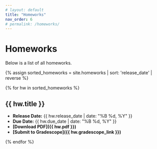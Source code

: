 ```yaml
---
# layout: default
title: "Homeworks"
nav_order: 6
# permalink: /homeworks/
---
```


# Homeworks

Below is a list of all homeworks.

{% assign sorted_homeworks = site.homeworks | sort: 'release_date' | reverse %}

{% for hw in sorted_homeworks %}
## {{ hw.title }}

- **Release Date:** {{ hw.release_date | date: "%B %d, %Y" }}
- **Due Date:** {{ hw.due_date | date: "%B %d, %Y" }}
- **[Download PDF]({{ hw.pdf }})**
- **[Submit to Gradescope]({{ hw.gradescope_link }})**

{% endfor %}
